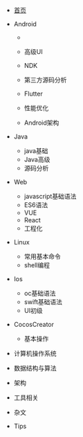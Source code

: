 * [首页](guide)

* Android
  - [FrameWork源码分析]: /guide/androidGuide.md
  
  - 高级UI
  
  - NDK
  
  - 第三方源码分析
  
  - Flutter
  
  - 性能优化
  
  - Android架构
* Java
  - java基础
  - Java高级
  - 源码分析
  
* Web
  - javascript基础语法
  - ES6语法
  - VUE
  - React
  - 工程化
  
* Linux
  - 常用基本命令
  - shell编程
  
* Ios
  - oc基础语法
  - swift基础语法
  - UI初级
  
* CocosCreator
  
  - 基本操作
  
* 计算机操作系统

* 数据结构与算法

* 架构

* 工具相关

* 杂文

* Tips

